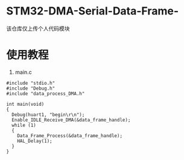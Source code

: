 # STM32-DMA-Serial-Data-Frame-
该仓库仅上传个人代码模块

# 使用教程
1. main.c
```
#include "stdio.h"
#include "Debug.h"
#include "data_process_DMA.h"

int main(void)
{
  Debug(huart1, "begin\r\n");
  Enable_IDLE_Receive_DMA(&data_frame_handle);	
  while (1)
  {
    Data_Frame_Process(&data_frame_handle);
    HAL_Delay(1); 
  }
}
```

